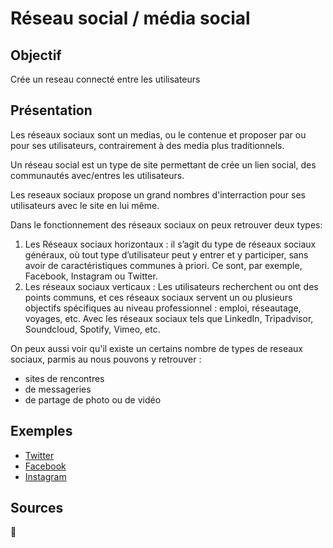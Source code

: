 # Réseau social / média social
## Objectif
Crée un reseau connecté entre les utilisateurs

## Présentation
Les réseaux sociaux sont un medias, ou le contenue et proposer par ou pour ses utilisateurs, contrairement à des media plus traditionnels.

Un réseau social est un type de site permettant de crée un lien social, des communautés avec/entres les utilisateurs.

Les reseaux sociaux propose un grand nombres d'interraction pour ses utilisateurs avec le site en lui même.

Dans le fonctionnement des réseaux sociaux on peux retrouver deux types:
1. Les Réseaux sociaux horizontaux : il s’agit du type de réseaux sociaux généraux, où tout type d’utilisateur peut y entrer et y participer, sans avoir de caractéristiques communes à priori. Ce sont, par exemple, Facebook, Instagram ou Twitter.
2. Les réseaux sociaux verticaux : Les utilisateurs recherchent ou ont des points communs, et ces réseaux sociaux servent un ou plusieurs objectifs spécifiques au niveau professionnel : emploi, réseautage, voyages, etc. Avec les réseaux sociaux tels que LinkedIn, Tripadvisor, Soundcloud, Spotify, Vimeo, etc.

On peux aussi voir qu'il existe un certains nombre de types de reseaux sociaux, parmis au nous pouvons y retrouver :
- sites de rencontres
- de messageries
- de partage de photo ou de vidéo

## Exemples
- [Twitter](https://twitter.com)
- [Facebook](https://www.facebook.com)
- [Instagram](https://www.instagram.com)

## Sources
🚧
